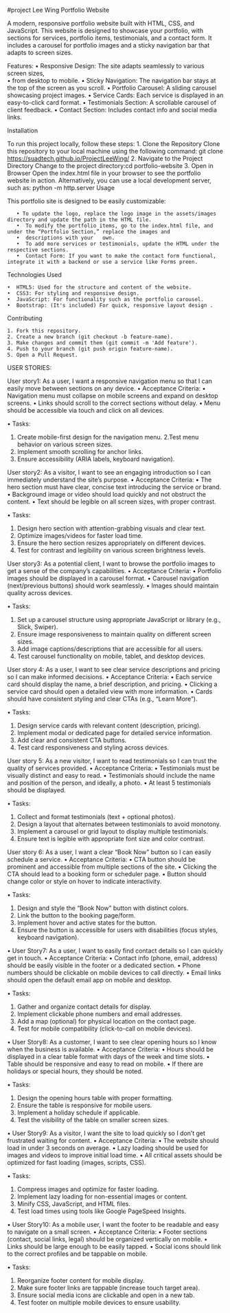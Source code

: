 #project Lee Wing
Portfolio Website

A modern, responsive portfolio website built with HTML, CSS, and JavaScript.
This website is designed to showcase your portfolio, with sections for services, portfolio items, testimonials, and a contact form.
It includes a carousel for portfolio images and a sticky navigation bar that adapts to screen sizes.

Features:
     •  Responsive Design:
        The site adapts seamlessly to various screen sizes,                                                                       
     •  from desktop to mobile.
     •  Sticky Navigation: 
        The navigation bar stays at the top of the screen as you scroll.
     •  Portfolio Carousel:
        A sliding carousel showcasing project images.
     •  Service Cards:
        Each service is displayed in an easy-to-click card format.
     •  Testimonials Section: 
        A scrollable carousel of client feedback.
     •  Contact Section: 
        Includes contact info and social media links.


	
Installation

  To run this project locally, follow these steps:
      1. Clone the Repository
         Clone this repository to your local machine using the following command: git clone https://suadtech.github.io/ProjectLeeWing/
      2. Navigate to the Project Directory
         Change to the project directory:cd portfolio-website
      3. Open in Browser
         Open the index.html file in your browser to see the portfolio website in action.
         Alternatively, you can use a local development server, such as:
         python -m http.server
  Usage
  

This portfolio site is designed to be easily customizable:

       • To update the logo, replace the logo image in the assets/images directory and update the path in the HTML file.
       •  To modify the portfolio items, go to the index.html file, and under the “Portfolio Section,” replace the images and 
       •  descriptions with your   own.
       •  To add more services or testimonials, update the HTML under the respective sections.
       •  Contact Form: If you want to make the contact form functional, integrate it with a backend or use a service like Forms preen.



Technologies Used
      
	•  HTML5: Used for the structure and content of the website.
	•  CSS3: For styling and responsive design.
	•  JavaScript: For functionality such as the portfolio carousel.
	•  Bootstrap: (It's included) For quick, responsive layout design .

	
Contributing

	1. Fork this repository.
	2. Create a new branch (git checkout -b feature-name).
	3. Make changes and commit them (git commit -m 'Add feature').
	4. Push to your branch (git push origin feature-name).
	5. Open a Pull Request.



USER STORIES:

User story1:
   As a user, I want a responsive navigation menu so that I can easily move between sections on any device.
   • Acceptance Criteria:
   • Navigation menu must collapse on mobile screens and expand on desktop screens.
   • Links should scroll to the correct sections without delay.
   • Menu should be accessible via touch and click on all devices.

• Tasks:
   1. Create mobile-first design for the navigation menu.
   2.Test menu behavior on various screen sizes.
   3. Implement smooth scrolling for anchor links.
   4. Ensure accessibility (ARIA labels, keyboard navigation).

User story2:
  As a visitor, I want to see an engaging introduction so I can immediately understand the site’s purpose.
  • Acceptance Criteria:
  • The hero section must have clear, concise text introducing the service or brand.
  • Background image or video should load quickly and not obstruct the content.
  • Text should be legible on all screen sizes, with proper contrast.

• Tasks:
  1. Design hero section with attention-grabbing visuals and clear text.
  2. Optimize images/videos for faster load time.
  3. Ensure the hero section resizes appropriately on different devices.
  4. Test for contrast and legibility on various screen brightness levels.

User story3:
  As a potential client, I want to browse the portfolio images to get a sense of the company’s capabilities.
• Acceptance Criteria:
  • Portfolio images should be displayed in a carousel format.
  • Carousel navigation (next/previous buttons) should work seamlessly.
  • Images should maintain quality across devices.

• Tasks:
  1. Set up a carousel structure using appropriate JavaScript or library (e.g., Slick, Swiper).
  2. Ensure image responsiveness to maintain quality on different screen sizes.
  3. Add image captions/descriptions that are accessible for all users.
  4. Test carousel functionality on mobile, tablet, and desktop devices.

User story 4:
  As a user, I want to see clear service descriptions and pricing so I can make informed decisions.
• Acceptance Criteria:
  • Each service card should display the name, a brief description, and pricing.
  • Clicking a service card should open a detailed view with more information.
  • Cards should have consistent styling and clear CTAs (e.g., “Learn More”).

• Tasks:
   1. Design service cards with relevant content (description, pricing).
   2. Implement modal or dedicated page for detailed service information.
   3. Add clear and consistent CTA buttons.
   4. Test card responsiveness and styling across devices.

User story 5:
  As a new visitor, I want to read testimonials so I can trust the quality of services provided.
• Acceptance Criteria:
  • Testimonials must be visually distinct and easy to read.
  • Testimonials should include the name and position of the person, and ideally, a photo.
  • At least 5 testimonials should be displayed.

• Tasks:
  1. Collect and format testimonials (text + optional photos).
  2. Design a layout that alternates between testimonials to avoid monotony.
  3. Implement a carousel or grid layout to display multiple testimonials.
  4. Ensure text is legible with appropriate font size and color contrast.

User story 6:
  As a user, I want a clear “Book Now” button so I can easily schedule a service.
• Acceptance Criteria:
  • CTA button should be prominent and accessible from multiple sections of the site.
  • Clicking the CTA should lead to a booking form or scheduler page.
  • Button should change color or style on hover to indicate interactivity.

• Tasks:
  1. Design and style the “Book Now” button with distinct colors.
  2. Link the button to the booking page/form.
  3. Implement hover and active states for the button.
  4. Ensure the button is accessible for users with disabilities (focus styles, keyboard navigation).

• User Story7:
  As a user, I want to easily find contact details so I can quickly get in touch.
  • Acceptance Criteria:
  • Contact info (phone, email, address) should be easily visible in the footer or a dedicated section.
  • Phone numbers should be clickable on mobile devices to call directly.
  • Email links should open the default email app on mobile and desktop.
 
• Tasks:
  1. Gather and organize contact details for display.
  2. Implement clickable phone numbers and email addresses.
  3. Add a map (optional) for physical location on the contact page.
  4. Test for mobile compatibility (click-to-call on mobile devices).

• User Story8:
  As a customer, I want to see clear opening hours so I know when the business is available.
• Acceptance Criteria:
  • Hours should be displayed in a clear table format with days of the week and time slots.
  • Table should be responsive and easy to read on mobile.
  • If there are holidays or special hours, they should be noted.

• Tasks:
  1. Design the opening hours table with proper formatting.
  2. Ensure the table is responsive for mobile users.
  3. Implement a holiday schedule if applicable.
  4. Test the visibility of the table on smaller screen sizes.

• User Story9:
  As a visitor, I want the site to load quickly so I don’t get frustrated waiting for content.
• Acceptance Criteria:
  • The website should load in under 3 seconds on average.
  • Lazy loading should be used for images and videos to improve initial load time.
  • All critical assets should be optimized for fast loading (images, scripts, CSS).

• Tasks:
  1. Compress images and optimize for faster loading.
  2. Implement lazy loading for non-essential images or content.
  3. Minify CSS, JavaScript, and HTML files.
  4. Test load times using tools like Google PageSpeed Insights.

• User Story10:
  As a mobile user, I want the footer to be readable and easy to navigate on a small screen.
• Acceptance Criteria:
  • Footer sections (contact, social links, legal) should be organized vertically on mobile.
  • Links should be large enough to be easily tapped.
  • Social icons should link to the correct profiles and be tappable on mobile.

• Tasks:
  1. Reorganize footer content for mobile display.
  2. Make sure footer links are tappable (increase touch target area).
  3. Ensure social media icons are clickable and open in a new tab.
  4. Test footer on multiple mobile devices to ensure usability.

